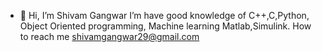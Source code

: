 - 👋 Hi, I’m Shivam Gangwar
I’m have good knowledge of C++,C,Python, Object Oriented programming,
Machine learning Matlab,Simulink.
How to reach me shivamgangwar29@gmail.com

<!---
P-S-E-U-D-O/P-S-E-U-D-O is a ✨ special ✨ repository because its `README.md` (this file) appears on your GitHub profile.
You can click the Preview link to take a look at your changes.
--->
